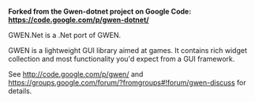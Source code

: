**Forked from the Gwen-dotnet project on Google Code: https://code.google.com/p/gwen-dotnet/**

GWEN.Net is a .Net port of GWEN.

GWEN is a lightweight GUI library aimed at games. It contains rich widget collection and most functionality you'd expect from a GUI framework.

See http://code.google.com/p/gwen/ and https://groups.google.com/forum/?fromgroups#!forum/gwen-discuss for details.